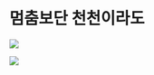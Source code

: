 # 멈춤보단 천천이라도
[![](https://github-readme-stats.vercel.app/api?username=rav23&theme=dark)](https://github.com/anuraghazra/github-readme-stats)
  
<img src="https://avatars2.githubusercontent.com/u/67465462?s=460&u=a489674599ac4b1252c77c73de4e46762127ab65&v=4">

